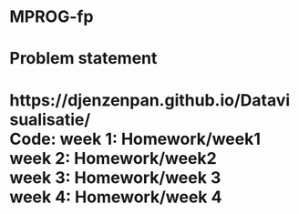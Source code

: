 # MPROG-fp

<h1>Problem statement<h1/>
https://djenzenpan.github.io/Datavisualisatie/ <br />
Code:  
week 1: Homework/week1  
week 2: Homework/week2<br />
week 3: Homework/week 3<br />
week 4: Homework/week 4
